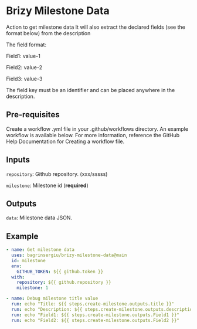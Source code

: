 # Brizy Milestone Data
Action to get milestone data
It will also extract the declared fields (see the format below) from the description

The field format:

Field1: value-1

Field2: value-2

Field3: value-3


The field key must be an identifier and can be placed anywhere in the description.


## Pre-requisites

Create a workflow .yml file in your .github/workflows directory. An example workflow is available below. For more information, reference the GitHub Help Documentation for Creating a workflow file.

## Inputs

`repository`: Github repository. (xxx/sssss)

`milestone`: Milestone id (**required**)

## Outputs

`data`: Milestone data JSON.


## Example

```yaml
- name: Get milestone data
  uses: bagrinsergiu/brizy-milestone-data@main
  id: milestone
  env:
    GITHUB_TOKEN: ${{ github.token }}
  with:
    repository: ${{ github.repository }}
    milestone: 1

- name: Debug milestone title value
  run: echo "Title: ${{ steps.create-milestone.outputs.title }}"
  run: echo "Description: ${{ steps.create-milestone.outputs.description }}"
  run: echo "Field1: ${{ steps.create-milestone.outputs.Field1 }}"
  run: echo "Field2: ${{ steps.create-milestone.outputs.Field2 }}"
```
